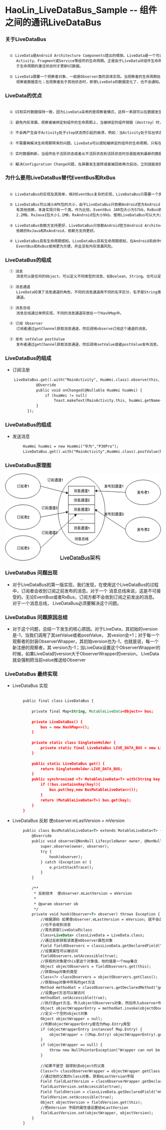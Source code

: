 # HaoLin_LiveDataBus_Sample -- 组件之间的通讯LiveDataBus

### 关于LiveDataBus

```xml

  ① LiveData是Android Architecture Components提出的框架。LiveData是一个可以被观察的数据持有类，它可以感知并遵循
     Activity、Fragment或Service等组件的生命周期。正是由于LiveData对组件生命周期可感知特点，因此可以做到仅在组件处
     于生命周期的激活状态时才更新UI数据。

  ② LiveData需要一个观察者对象，一般是Observer类的具体实现。当观察者的生命周期处于STARTED或RESUMED状态时，LiveData会通知
     观察者数据变化；在观察者处于其他状态时，即使LiveData的数据变化了，也不会通知。

```

### LiveData的优点

```xml

  ① UI和实时数据保持一致，因为LiveData采用的是观察者模式，这样一来就可以在数据发生改变时获得通知，更新UI。

  ② 避免内存泄漏，观察者被绑定到组件的生命周期上，当被绑定的组件销毁（destroy）时，观察者会立刻自动清理自身的数据。

  ③ 不会再产生由于Activity处于stop状态而引起的崩溃，例如：当Activity处于后台状态时，是不会收到LiveData的任何事件的。

  ④ 不需要再解决生命周期带来的问题，LiveData可以感知被绑定的组件的生命周期，只有在活跃状态才会通知数据变化。

  ⑤ 实时数据刷新，当组件处于活跃状态或者从不活跃状态到活跃状态时总是能收到最新的数据。

  ⑥ 解决Configuration Change问题，在屏幕发生旋转或者被回收再次启动，立刻就能收到最新的数据。
```
### 为什么要用LiveDataBus替代EventBus和RxBus

```xml

  ① LiveDataBus的实现及其简单，相对EventBus复杂的实现，LiveDataBus只需要一个类就可以实现。

  ② LiveDataBus可以减小APK包的大小，由于LiveDataBus只依赖Android官方Android Architecture Components组件的LiveData，没
     有其他依赖，本身实现只有一个类。作为比较，EventBus JAR包大小为57kb，RxBus依赖RxJava和RxAndroid，其中RxJava2包大小
     2.2MB，RxJava1包大小1.1MB，RxAndroid包大小9kb。使用LiveDataBus可以大大减小APK包的大小。

  ③ LiveDataBus依赖方支持更好，LiveDataBus只依赖Android官方Android Architecture Components组件的LiveData，相比RxBus
     依赖的RxJava和RxAndroid，依赖方支持更好。

  ④ LiveDataBus具有生命周期感知，LiveDataBus具有生命周期感知，在Android系统中使用调用者不需要调用反注册，相比
     EventBus和RxBus使用更为方便，并且没有内存泄漏风险。

```

### LiveDataBus的组成

```xml
  ① 消息
     消息可以是任何的Object，可以定义不同类型的消息，如Boolean、String。也可以定义自定义类型的消息。

  ② 消息通道
     LiveData扮演了消息通道的角色，不同的消息通道用不同的名字区分，名字是String类型的，可以通过名字获取到一个LiveData消息
     通道。

  ③ 消息总线
     消息总线通过单例实现，不同的消息通道存放在一个HashMap中。

  ④ 订阅 Observer
     订阅者通过getChannel获取消息通道，然后调用observe订阅这个通道的消息。

  ⑤ 发布 setValue postValue
     发布者通过getChannel获取消息通道，然后调用setValue或者postValue发布消息。
```
### LiveDataBus的组成
- 订阅注册
```xml
    LiveDataBus.get().with("MainActivity", HuaWei.class).observe(this, new Observer<HuaWei>() {
              @Override
              public void onChanged(@Nullable HuaWei huaWei) {
                  if (huaWei != null)
                      Toast.makeText(MainActivity.this, huaWei.getName(), Toast.LENGTH_SHORT).show();
              }
          });
```

### LiveDataBus的组成
- 发送消息

```xml
        HuaWei huaWei = new HuaWei("华为","P30Pro");
        LiveDataBus.get().with("MainActivity",HuaWei.class).postValue(huaWei);
```


### LiveDataBus原理图
<img width="531" height = "281"  src="https://github.com/hunimeizi/HaoLin_LiveDataBus_Sample/blob/master/app/livedatabus.png"/>

### LiveDataBus 问题出现
-
    对于LiveDataBus的第一版实现，我们发现，在使用这个LiveDataBus的过程中，订阅者会收到订阅之前发布的消息。对于一个
    消息总线来说，这是不可接受的。无论EventBus或者RxBus，订阅方都不会收到订阅之前发出的消息。对于一个消息总线，
    LiveDataBus必须要解决这个问题。


### LiveDataBus 问题原因总结
-
    对于这个问题，总结一下发生的核心原因。对于LiveData，其初始的version是-1，当我们调用了其setValue或者postValue，
    其vesion会+1；对于每一个观察者的封装ObserverWrapper，其初始version也为-1，也就是说，每一个新注册的观察者，其
    version为-1；当LiveData设置这个ObserverWrapper的时候，如果LiveData的version大于ObserverWrapper的version，
    LiveData就会强制把当前value推送给Observer

### LiveDataBus 最终实现
- LiveDataBus 实现

```xml

        public final class LiveDataBus {
        
            private final Map<String, MutableLiveData<Object>> bus;
        
            private LiveDataBus() {
                bus = new HashMap<>();
            }
        
            private static class SingletonHolder {
                private static final LiveDataBus LIVE_DATA_BUS = new LiveDataBus();
            }
        
            public static LiveDataBus get() {
                return SingletonHolder.LIVE_DATA_BUS;
            }
            public synchronized <T> MutableLiveData<T> with(String key,Class<T> type){
                if (!bus.containsKey(key)){
                    bus.put(key,new BusMutableLiveData<>());
                }
                return (MutableLiveData<T>) bus.get(key);
            }
        }

```
- LiveDataBus 反射 使observer.mLastVersion = mVersion

```xml
        public class BusMutableLiveData<T> extends MutableLiveData<T> {
            @Override
            public void observe(@NonNull LifecycleOwner owner, @NonNull Observer<T> observer) {
                super.observe(owner, observer);
                try {
                    hook(observer);
                } catch (Exception e) {
                    e.printStackTrace();
                }
            }
        
            /**
             * 反射技术  使observer.mLastVersion = mVersion
             *
             * @param observer ob
             */
            private void hook(Observer<T> observer) throws Exception {
                //根据源码 如果使observer.mLastVersion = mVersion; 就不会走 回调OnChange方法了，所以就算注册
                //也不会收到消息
                //首先获取liveData的class
                Class<LiveData> classLiveData = LiveData.class;
                //通过反射获取该类里mObserver属性对象
                Field fieldObservers = classLiveData.getDeclaredField("mObservers");
                //设置属性可以被访问
                fieldObservers.setAccessible(true);
                //获取的对象是this里这个对象值，他的值是一个map集合
                Object objectObservers = fieldObservers.get(this);
                //获取map对象的类型
                Class<?> classObservers = objectObservers.getClass();
                //获取map对象中所有的get方法
                Method methodGet = classObservers.getDeclaredMethod("get", Object.class);
                //设置get方法可以被访问
                methodGet.setAccessible(true);
                //执行该get方法，传入objectObservers对象，然后传入observer作为key的值
                Object objectWrapperEntry = methodGet.invoke(objectObservers, observer);
                //定义一个空的object对象
                Object objectWrapper = null;
                //判断objectWrapperEntry是否为Map.Entry类型
                if (objectWrapperEntry instanceof Map.Entry) {
                    objectWrapper = ((Map.Entry) objectWrapperEntry).getValue();
                }
                if (objectWrapper == null) {
                    throw new NullPointerException("Wrapper can not be null!");
                }
        
                //如果不是空 就得到该object的父类
                Class<?> classObserverWrapper = objectWrapper.getClass().getSuperclass();
                //通过他的父类的class对象，获取mLastVersion字段
                Field fieldLastVersion = classObserverWrapper.getDeclaredField("mLastVersion");
                fieldLastVersion.setAccessible(true);
                Field fieldVersion = classLiveData.getDeclaredField("mVersion");
                fieldVersion.setAccessible(true);
                Object objectVersion = fieldVersion.get(this);
                //把mVersion 字段的属性值设置给mLastVersion
                fieldLastVersion.set(objectWrapper, objectVersion);
            }
        }
        
```